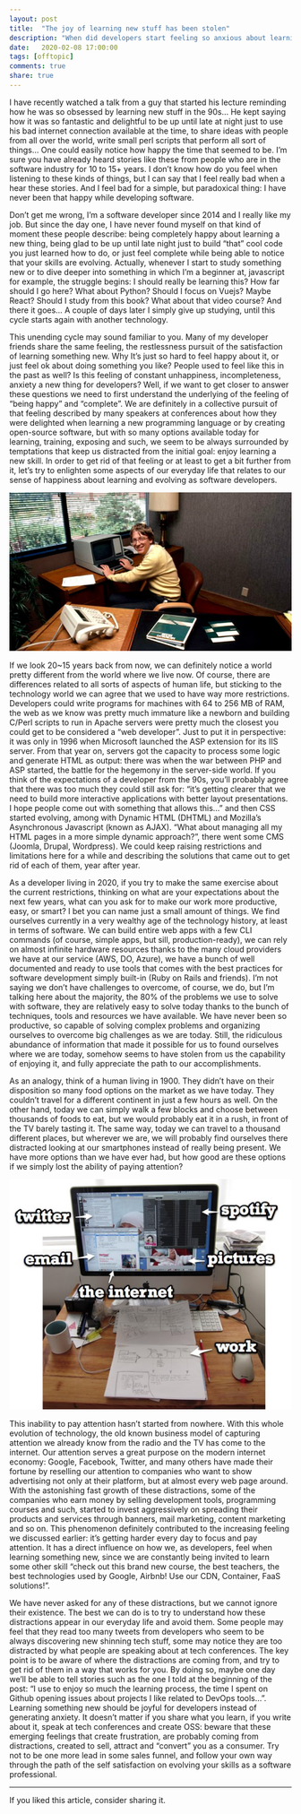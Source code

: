 ```yaml
---
layout: post
title:  "The joy of learning new stuff has been stolen"
description: "When did developers start feeling so anxious about learning new things? Why learning is not as joyful as it seems before we start?"
date:   2020-02-08 17:00:00
tags: [offtopic]
comments: true
share: true
---
```


I have recently watched a talk from a guy that started his lecture reminding how he was so obsessed by learning new stuff in the 90s… He kept saying how it was so fantastic and delightful to be up until late at night just to use his bad internet connection available at the time, to share ideas with people from all over the world, write small perl scripts that perform all sort of things… One could easily notice how happy the time that seemed to be. I’m sure you have already heard stories like these from people who are in the software industry for 10 to 15+ years. I don’t know how do you feel when listening to these kinds of things, but I can say that I feel really bad when a hear these stories. And I feel bad for a simple, but paradoxical thing: I have never been that happy while developing software.

Don’t get me wrong, I’m a software developer since 2014 and I really like my job. But since the day one, I have never found myself on that kind of moment these people describe: being completely happy about learning a new thing, being glad to be up until late night just to build “that” cool code you just learned how to do, or just feel complete while being able to notice that your skills are evolving. Actually, whenever I start to study something new or to dive deeper into something in which I’m a beginner at, javascript for example, the struggle begins: I should really be learning this? How far should I go here? What about Python? Should I focus on Vuejs? Maybe React? Should I study from this book? What about that video course? And there it goes… A couple of days later I simply give up studying, until this cycle starts again with another technology.

This unending cycle may sound familiar to you. Many of my developer friends share the same feeling, the restlessness pursuit of the satisfaction of learning something new. Why It’s just so hard to feel happy about it, or just feel ok about doing something you like? People used to feel like this in the past as well? Is this feeling of constant unhappiness, incompleteness, anxiety a new thing for developers? Well, if we want to get closer to answer these questions we need to first understand the underlying of the feeling of “being happy” and “complete”. We are definitely in a collective pursuit of that feeling described by many speakers at conferences about how they were delighted when learning a new programming language or by creating open-source software, but with so many options available today for learning, training, exposing and such, we seem to be always surrounded by temptations that keep us distracted from the initial goal: enjoy learning a new skill. In order to get rid of that feeling or at least to get a bit further from it, let’s try to enlighten some aspects of our everyday life that relates to our sense of happiness about learning and evolving as software developers.

![Young Bill Gates](https://raw.githubusercontent.com/andreybleme/andreybleme.github.io/master/assets/img/young-bill-gates.jpg "Young Bill Gates")

If we look 20~15 years back from now, we can definitely notice a world pretty different from the world where we live now. Of course, there are differences related to all sorts of aspects of human life, but sticking to the technology world we can agree that we used to have way more restrictions. Developers could write programs for machines with 64 to 256 MB of RAM, the web as we know was pretty much immature like a newborn and building C/Perl scripts to run in Apache servers were pretty much the closest you could get to be considered a “web developer”. Just to put it in perspective: it was only in 1996 when Microsoft launched the ASP extension for its IIS server. From that year on, servers got the capacity to process some logic and generate HTML as output: there was when the war between PHP and ASP started, the battle for the hegemony in the server-side world. If you think of the expectations of a developer from the 90s, you’ll probably agree that there was too much they could still ask for: “it’s getting clearer that we need to build more interactive applications with better layout presentations. I hope people come out with something that allows this…” and then CSS started evolving, among with Dynamic HTML (DHTML) and Mozilla’s Asynchronous Javascript (known as AJAX). “What about managing all my HTML pages in a more simple dynamic approach?”, there went some CMS (Joomla, Drupal, Wordpress). We could keep raising restrictions and limitations here for a while and describing the solutions that came out to get rid of each of them, year after year.

As a developer living in 2020, if you try to make the same exercise about the current restrictions, thinking on what are your expectations about the next few years, what can you ask for to make our work more productive, easy, or smart? I bet you can name just a small amount of things. We find ourselves currently in a very wealthy age of the technology history, at least in terms of software. We can build entire web apps with a few CLI commands (of course, simple apps, but sill, production-ready), we can rely on almost infinite hardware resources thanks to the many cloud providers we have at our service (AWS, DO, Azure), we have a bunch of well documented and ready to use tools that comes with the best practices for software development simply built-in (Ruby on Rails and friends). I’m not saying we don’t have challenges to overcome, of course, we do, but I’m talking here about the majority, the 80% of the problems we use to solve with software, they are relatively easy to solve today thanks to the bunch of techniques, tools and resources we have available. We have never been so productive, so capable of solving complex problems and organizing ourselves to overcome big challenges as we are today. Still, the ridiculous abundance of information that made it possible for us to found ourselves where we are today, somehow seems to have stolen from us the capability of enjoying it, and fully appreciate the path to our accomplishments.

As an analogy, think of a human living in 1900. They didn’t have on their disposition so many food options on the market as we have today. They couldn’t travel for a different continent in just a few hours as well. On the other hand, today we can simply walk a few blocks and choose between thousands of foods to eat, but we would probably eat it in a rush, in front of the TV barely tasting it. The same way, today we can travel to a thousand different places, but wherever we are, we will probably find ourselves there distracted looking at our smartphones instead of really being present. We have more options than we have ever had, but how good are these options if we simply lost the ability of paying attention?

![Internet Distractions](https://raw.githubusercontent.com/andreybleme/andreybleme.github.io/master/assets/img/internet-distractions.jpg "Internet Distractions")

This inability to pay attention hasn’t started from nowhere. With this whole evolution of technology, the old known business model of capturing attention we already know from the radio and the TV has come to the internet. Our attention serves a great purpose on the modern internet economy: Google, Facebook, Twitter, and many others have made their fortune by reselling our attention to companies who want to show advertising not only at their platform, but at almost every web page around. With the astonishing fast growth of these distractions, some of the companies who earn money by selling development tools, programming courses and such, started to invest aggressively on spreading their products and services through banners, mail marketing, content marketing and so on. This phenomenon definitely contributed to the increasing feeling we discussed earlier: it’s getting harder every day to focus and pay attention. It has a direct influence on how we, as developers, feel when learning something new, since we are constantly being invited to learn some other skill “check out this brand new course, the best teachers, the best technologies used by Google, Airbnb! Use our CDN, Container, FaaS solutions!”.

We have never asked for any of these distractions, but we cannot ignore their existence. The best we can do is to try to understand how these distractions appear in our everyday life and avoid them. Some people may feel that they read too many tweets from developers who seem to be always discovering new shinning tech stuff, some may notice they are too distracted by what people are speaking about at tech conferences. The key point is to be aware of where the distractions are coming from, and try to get rid of them in a way that works for you. By doing so, maybe one day we’ll be able to tell stories such as the one I told at the beginning of the post: “I use to enjoy so much the learning process, the time I spent on Github opening issues about projects I like related to DevOps tools…”. Learning something new should be joyful for developers instead of generating anxiety. It doesn’t matter if you share what you learn, if you write about it, speak at tech conferences and create OSS: beware that these emerging feelings that create frustration, are probably coming from distractions, created to sell, attract and “convert” you as a consumer. Try not to be one more lead in some sales funnel, and follow your own way through the path of the self satisfaction on evolving your skills as a software professional.

---

If you liked this article, consider sharing it.
